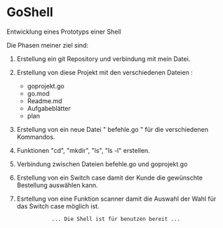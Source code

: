 # GoShell
Entwicklung eines Prototyps einer Shell 

Die Phasen meiner ziel sind:

1) Erstellung ein git Repository und verbindung mit mein Datei.

2) Erstellung von diese Projekt mit den verschiedenen Dateien :
   - goprojekt.go
   - go.mod
   - Readme.md
   - Aufgabeblätter
   - plan

3) Erstellung von ein neue Datei " befehle.go " für die verschiedenen Kommandos.

4) Funktionen "cd", "mkdir", "ls", "ls -l" erstellen.

5) Verbindung zwischen Dateien befehle.go und goprojekt.go

6) Erstellung von ein Switch case damit der Kunde die gewünschte Bestellung auswählen kann.

7) Esrtellung von eine Funktion scanner damit die Auswahl der Wahl für das Switch case möglich ist.

                  ... Die Shell ist für benutzen bereit ...


